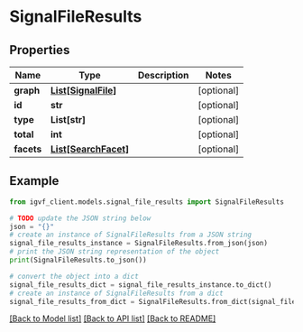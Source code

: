 # SignalFileResults


## Properties

Name | Type | Description | Notes
------------ | ------------- | ------------- | -------------
**graph** | [**List[SignalFile]**](SignalFile.md) |  | [optional] 
**id** | **str** |  | [optional] 
**type** | **List[str]** |  | [optional] 
**total** | **int** |  | [optional] 
**facets** | [**List[SearchFacet]**](SearchFacet.md) |  | [optional] 

## Example

```python
from igvf_client.models.signal_file_results import SignalFileResults

# TODO update the JSON string below
json = "{}"
# create an instance of SignalFileResults from a JSON string
signal_file_results_instance = SignalFileResults.from_json(json)
# print the JSON string representation of the object
print(SignalFileResults.to_json())

# convert the object into a dict
signal_file_results_dict = signal_file_results_instance.to_dict()
# create an instance of SignalFileResults from a dict
signal_file_results_from_dict = SignalFileResults.from_dict(signal_file_results_dict)
```
[[Back to Model list]](../README.md#documentation-for-models) [[Back to API list]](../README.md#documentation-for-api-endpoints) [[Back to README]](../README.md)


